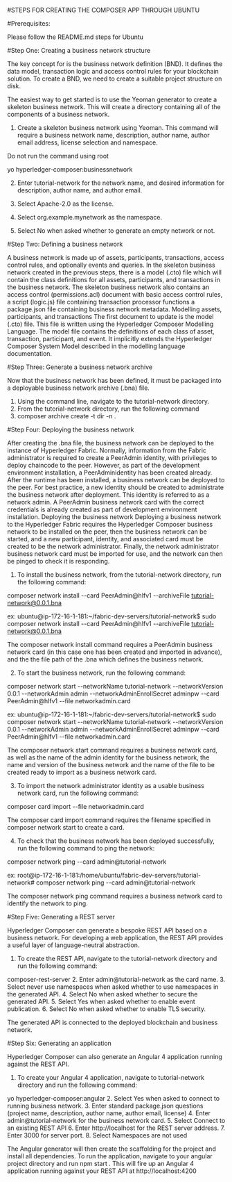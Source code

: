#STEPS FOR CREATING THE COMPOSER APP THROUGH UBUNTU

#Prerequisites:

Please follow the README.md steps for Ubuntu

#Step One: Creating a business network structure

The key concept for is the business network definition (BND). It defines the data model, transaction logic and access control rules for your blockchain solution. To create a BND, we need to create a suitable project structure on disk.

The easiest way to get started is to use the Yeoman generator to create a skeleton business network. This will create a directory containing all of the components of a business network.

1.	Create a skeleton business network using Yeoman. This command will require a business network name, description, author name, author email address, license selection and namespace.

Do not run the command using root 

yo hyperledger-composer:businessnetwork

2.	Enter tutorial-network for the network name, and desired information for description, author name, and author email.

3.	Select Apache-2.0 as the license.

4.	Select org.example.mynetwork as the namespace.

5.	Select No when asked whether to generate an empty network or not.

#Step Two: Defining a business network

A business network is made up of assets, participants, transactions, access control rules, and optionally events and queries.
In the skeleton business network created in the previous steps, there is a model (.cto) file which will contain the class definitions for all assets, participants, and transactions in the business network.
 The skeleton business network also contains an access control (permissions.acl) document with basic access control rules, 
a script (logic.js) file containing transaction processor functions
a package.json file containing business network metadata.
Modelling assets, participants, and transactions
The first document to update is the model (.cto) file. This file is written using the Hyperledger Composer Modelling Language. The model file contains the definitions of each class of asset, transaction, participant, and event. It implicitly extends the Hyperledger Composer System Model described in the modelling language documentation.

#Step Three: Generate a business network archive

Now that the business network has been defined, it must be packaged into a deployable business network archive (.bna) file.
1.	Using the command line, navigate to the tutorial-network directory.
2.	From the tutorial-network directory, run the following command
3.	composer archive create -t dir -n .

#Step Four: Deploying the business network

After creating the .bna file, the business network can be deployed to the instance of Hyperledger Fabric. Normally, information from the Fabric administrator is required to create a PeerAdmin identity, with privileges to deploy chaincode to the peer. However, as part of the development environment installation, a PeerAdminidentity has been created already.
After the runtime has been installed, a business network can be deployed to the peer. For best practice, a new identity should be created to administrate the business network after deployment. This identity is referred to as a network admin.
A PeerAdmin business network card with the correct credentials is already created as part of development environment installation.
Deploying the business network
Deploying a business network to the Hyperledger Fabric requires the Hyperledger Composer business network to be installed on the peer, then the business network can be started, and a new participant, identity, and associated card must be created to be the network administrator. Finally, the network administrator business network card must be imported for use, and the network can then be pinged to check it is responding.

1.	To install the business network, from the tutorial-network directory, run the following command:

composer network install --card PeerAdmin@hlfv1 --archiveFile tutorial-network@0.0.1.bna

ex:
ubuntu@ip-172-16-1-181:~/fabric-dev-servers/tutorial-network$ sudo composer network install --card PeerAdmin@hlfv1 --archiveFile tutorial-network@0.0.1.bna

The composer network install command requires a PeerAdmin business network card (in this case one has been created and imported in advance), and the the file path of the .bna which defines the business network.

2.	To start the business network, run the following command:

composer network start --networkName tutorial-network --networkVersion 0.0.1 --networkAdmin admin --networkAdminEnrollSecret adminpw --card PeerAdmin@hlfv1 --file networkadmin.card

ex:
ubuntu@ip-172-16-1-181:~/fabric-dev-servers/tutorial-network$ sudo composer network start --networkName tutorial-network --networkVersion 0.0.1 --networkAdmin admin --networkAdminEnrollSecret adminpw --card PeerAdmin@hlfv1 --file networkadmin.card

The composer network start command requires a business network card, as well as the name of the admin identity for the business network, the name and version of the business network and the name of the file to be created ready to import as a business network card.

3.	To import the network administrator identity as a usable business network card, run the following command:

composer card import --file networkadmin.card

The composer card import command requires the filename specified in composer network start to create a card.

4.	To check that the business network has been deployed successfully, run the following command to ping the network:

composer network ping --card admin@tutorial-network

ex:
root@ip-172-16-1-181:/home/ubuntu/fabric-dev-servers/tutorial-network# composer network ping --card admin@tutorial-network

The composer network ping command requires a business network card to identify the network to ping.

#Step Five: Generating a REST server

Hyperledger Composer can generate a bespoke REST API based on a business network. For developing a web application, the REST API provides a useful layer of language-neutral abstraction.

1.	To create the REST API, navigate to the tutorial-network directory and run the following command:

composer-rest-server
2.	Enter admin@tutorial-network as the card name.
3.	Select never use namespaces when asked whether to use namespaces in the generated API.
4.	Select No when asked whether to secure the generated API.
5.	Select Yes when asked whether to enable event publication.
6.	Select No when asked whether to enable TLS security.

The generated API is connected to the deployed blockchain and business network.

#Step Six: Generating an application

Hyperledger Composer can also generate an Angular 4 application running against the REST API.
1.	To create your Angular 4 application, navigate to tutorial-network directory and run the following command:

yo hyperledger-composer:angular
2.	Select Yes when asked to connect to running business network.
3.	Enter standard package.json questions (project name, description, author name, author email, license)
4.	Enter admin@tutorial-network for the business network card.
5.	Select Connect to an existing REST API
6.	Enter http://localhost for the REST server address.
7.	Enter 3000 for server port.
8.	Select Namespaces are not used

The Angular generator will then create the scaffolding for the project and install all dependencies. To run the application, navigate to your angular project directory and run npm start . This will fire up an Angular 4 application running against your REST API at http://localhost:4200 

